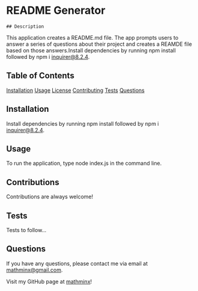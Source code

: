 
  # README Generator

    ## Description

  This application creates a README.md file. The app prompts users to answer a series of questions about their project and creates a REAMDE file based on those answers.Install dependencies by running npm install followed by npm i inquirer@8.2.4.

  ## Table of Contents
  [Installation](#installation)
  [Usage](#usage)
  [License](#license)
  [Contributing](#contributing)
  [Tests](#tests)
  [Questions](#questions)

  ## Installation
  
  Install dependencies by running npm install followed by npm i inquirer@8.2.4.

  ## Usage

  To run the application, type node index.js in the command line.

  

  ## Contributions

  Contributions are always welcome! 

  ## Tests

  Tests to follow...

  ## Questions

  If you have any questions, please contact me via email at mathminx@gmail.com.

  Visit my GitHub page at [mathminx](https://github.com/mathminx/)!
